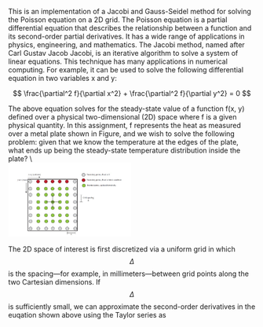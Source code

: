 This is an implementation of a Jacobi and Gauss-Seidel method for solving the Poisson equation on a 2D grid. The Poisson equation is a partial differential equation that describes the relationship between a function and its second-order partial derivatives. It has a wide range of applications in physics, engineering, and mathematics.
The Jacobi method, named after Carl Gustav Jacob Jacobi, is an iterative algorithm to solve a
system of linear equations. This technique has many applications in numerical computing. For
example, it can be used to solve the following differential equation in two variables x and y:

$$ \frac{\partial^2 f}{\partial x^2} +  \frac{\partial^2 f}{\partial y^2} = 0 $$


The above equation solves for the steady-state value of a function f(x, y) defined over a physical
two-dimensional (2D) space where f is a given physical quantity.
In this assignment, f represents
the heat as measured over a metal plate shown in Figure, and we wish to solve the following
problem: given that we know the temperature at the edges of the plate, what ends up being the
steady-state temperature distribution inside the plate? \   
<img src="Screenshot 2024-04-21 163108.jpg" width="250" height="150" />

The 2D space of interest is first discretized via a uniform grid in which $$\Delta$$ is the spacing—for example,
in millimeters—between grid points along the two Cartesian dimensions. If $$\Delta$$ is sufficiently
small, we can approximate the second-order derivatives in the euqation shown above using the Taylor series as 






